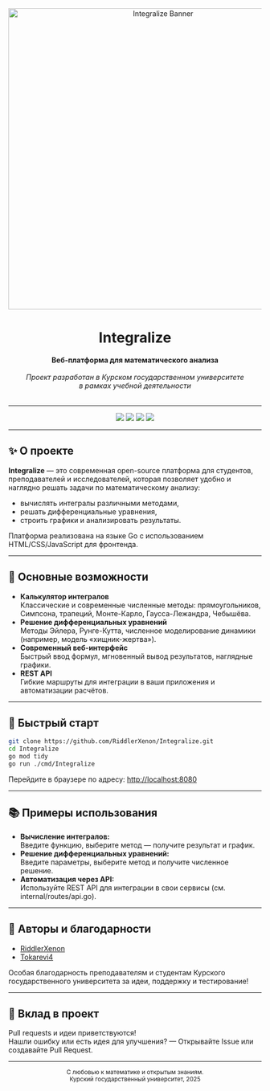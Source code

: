 <div align="center">
  <img src="https://mathvault.ca/wp-content/uploads/2020/09/Calculus-Integral-Featured-Image.png" width="600" alt="Integralize Banner"/>
  <h1>Integralize</h1>
  <b>Веб-платформа для математического анализа</b>
  <br><br>
  <i>
    Проект разработан в Курском государственном университете<br>
    в рамках учебной деятельности
  </i>
  <br><br>
</div>

---

<p align="center">
  <img src="https://img.shields.io/badge/Go-%2347d9c4.svg?style=flat&logo=go&logoColor=white"/>
  <img src="https://img.shields.io/badge/HTML5-%23e34c26.svg?style=flat&logo=html5&logoColor=white"/>
  <img src="https://img.shields.io/badge/CSS3-%231572b6.svg?style=flat&logo=css3&logoColor=white"/>
  <img src="https://img.shields.io/badge/JavaScript-%23f7df1e.svg?style=flat&logo=javascript&logoColor=black"/>
</p>

---

## ✨ О проекте

**Integralize** — это современная open-source платформа для студентов, преподавателей и исследователей, которая позволяет удобно и наглядно решать задачи по математическому анализу:  
- вычислять интегралы различными методами,
- решать дифференциальные уравнения,
- строить графики и анализировать результаты.

Платформа реализована на языке Go с использованием HTML/CSS/JavaScript для фронтенда.

---

## 🚀 Основные возможности

- **Калькулятор интегралов**  
  Классические и современные численные методы: прямоугольников, Симпсона, трапеций, Монте-Карло, Гаусса-Лежандра, Чебышёва.
- **Решение дифференциальных уравнений**  
  Методы Эйлера, Рунге-Кутта, численное моделирование динамики (например, модель «хищник-жертва»).
- **Современный веб-интерфейс**  
  Быстрый ввод формул, мгновенный вывод результатов, наглядные графики.
- **REST API**  
  Гибкие маршруты для интеграции в ваши приложения и автоматизации расчётов.

---

## 🏁 Быстрый старт

```bash
git clone https://github.com/RiddlerXenon/Integralize.git
cd Integralize
go mod tidy
go run ./cmd/Integralize
```

Перейдите в браузере по адресу: [http://localhost:8080](http://localhost:8080)

---

## 📚 Примеры использования

- **Вычисление интегралов:**  
  Введите функцию, выберите метод — получите результат и график.
- **Решение дифференциальных уравнений:**  
  Введите параметры, выберите метод и получите численное решение.
- **Автоматизация через API:**  
  Используйте REST API для интеграции в свои сервисы (см. internal/routes/api.go).

---

## 🤝 Авторы и благодарности

- [RiddlerXenon](https://github.com/RiddlerXenon)
- [Tokarevi4](https://github.com/Tokarevi4)

Особая благодарность преподавателям и студентам Курского государственного университета за идеи, поддержку и тестирование!

---

## 💬 Вклад в проект

Pull requests и идеи приветствуются!  
Нашли ошибку или есть идея для улучшения? — Открывайте Issue или создавайте Pull Request.

---

<div align="center">
  <sub>С любовью к математике и открытым знаниям.<br>
  Курский государственный университет, 2025</sub>
</div>
